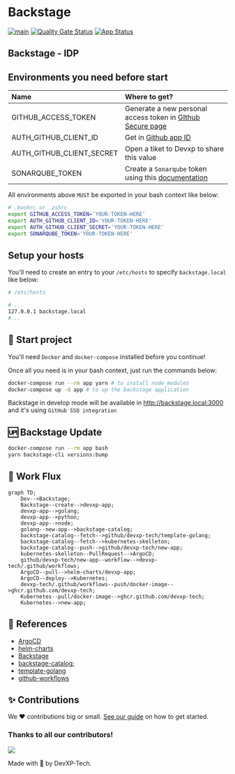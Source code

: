 # Backstage

[![main](https://github.com/devxp-tech/backstage/actions/workflows/main.yaml/badge.svg)](https://github.com/devxp-tech/backstage/actions/workflows/main.yaml)
[![Quality Gate Status](https://sonar.devxp-tech.io/api/project_badges/measure?project=backstage&metric=alert_status&token=sqb_75874b86dd51377e19e0a63680ce408a315f5327)](https://sonar.devxp-tech.io/dashboard?id=backstage)
[![App Status](https://argocd.devxp-tech.io/api/badge?name=backstage-prd&revision=true)](https://argocd.devxp-tech.io/applications/backstage-prd)

## Backstage - IDP

## Environments you need before start

| Name                      | Where to get?                                                                                                   |
| :------------------------ | :-------------------------------------------------------------------------------------------------------------- |
| GITHUB_ACCESS_TOKEN       | Generate a new personal access token in [GIthub Secure page](https://github.com/settings/tokens)                |
| AUTH_GITHUB_CLIENT_ID     | Get in [Github app ID](https://github.com/organizations/devxp-tech/settings/applications/1927877)               |
| AUTH_GITHUB_CLIENT_SECRET | Open a tiket to Devxp to share this value                                                                       |
| SONARQUBE_TOKEN           | Create a `Sonarqube` token using this [documentation](https://docs.sonarqube.org/latest/user-guide/user-token/) |

All environments above `MUST` be exported in your bash context like below:

```sh
# .bashrc or .zshrc
export GITHUB_ACCESS_TOKEN='YOUR-TOKEN-HERE'
export AUTH_GITHUB_CLIENT_ID='YOUR-TOKEN-HERE'
export AUTH_GITHUB_CLIENT_SECRET='YOUR-TOKEN-HERE'
export SONARQUBE_TOKEN='YOUR-TOKEN-HERE'
```

## Setup your hosts

You'll need to create an entry to your `/etc/hosts` to specify `backstage.local` like below:

```sh
# /etc/hosts

# ...
127.0.0.1 backstage.local
#...

```

## 🚀 Start project

You'll need `Docker` and `docker-compose` installed before you continue!

Once all you need is in your bash context, just run the commands below:

```sh
docker-compose run --rm app yarn # to install node_modules
docker-compose up -d app # to up the backstage application
```

Backstage in develop mode will be available in <http://backstage.local:3000> and it's using `GitHub SSO integration`

## 🆙 Backstage Update

```sh
docker-compose run --rm app bash
yarn backstage-cli versions:bump
```

## 🚦 Work Flux

```mermaid
graph TD;
    Dev-->Backstage;
    Backstage--create-->devxp-app;
    devxp-app-->golang;
    devxp-app-->python;
    devxp-app-->node;
    golang--new-app-->backstage-catalog;
    backstage-catalog--fetch-->github/devxp-tech/template-golang;
    backstage-catalog--fetch-->kubernetes-skelleton;
    backstage-catalog--push-->github/devxp-tech/new-app;
    kubernetes-skelleton--PullRequest-->ArgoCD;
    github/devxp-tech/new-app--workflow-->devxp-tech/.github/workflows;
    ArgoCD--pull-->helm-charts/devxp-app;
    ArgoCD--deploy-->Kubernetes;
    devxp-tech/.github/workflows--push/docker-image-->ghcr.github.com/devxp-tech;
    Kubernetes--pull/docker-image-->ghcr.github.com/devxp-tech;
    Kubernetes-->new-app;
```

## 🧩 References 

- [ArgoCD](https://github.com/devxp-tech/gitops)
- [helm-charts](https://github.com/devxp-tech/helm-charts)
- [Backstage](https://github.com/devxp-tech/backstage)
- [backstage-catalog:](https://github.com/devxp-tech/backstage-catalog)
- [template-golang](https://github.com/devxp-tech/template-golang)
- [github-workflows](https://github.com/devxp-tech/.github)


## ✨ Contributions

We ❤️ contributions big or small. [See our guide](contributing.md) on how to get started.

### Thanks to all our contributors!

<a href="https://github.com/devxp-tech/backstage/graphs/contributors">
  <img src="https://contrib.rocks/image?repo=devxp-tech/backstage" />
</a>

Made with 💜 by DevXP-Tech.


